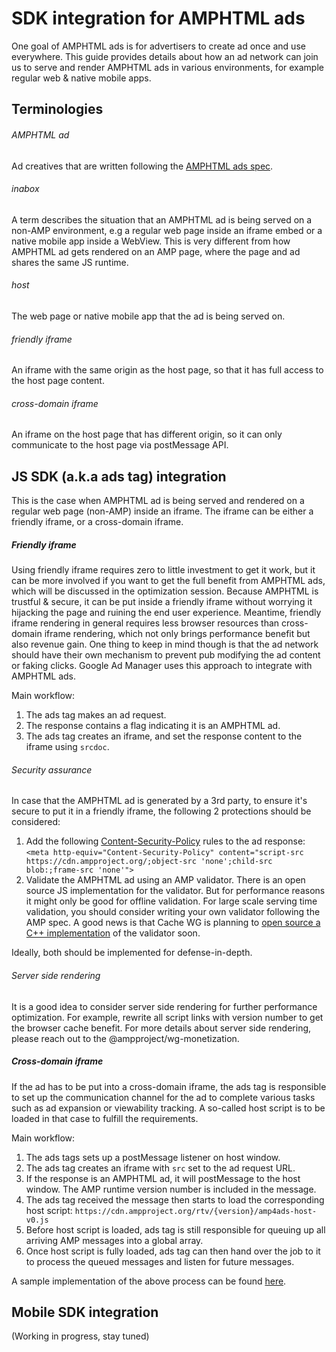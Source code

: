 # SDK integration for AMPHTML ads

One goal of AMPHTML ads is for advertisers to create ad once and use
everywhere. This guide provides details about how an ad network can
join us to serve and render AMPHTML ads in various environments, for
example regular web & native mobile apps.

## Terminologies

###### AMPHTML ad

Ad creatives that are written following the
[AMPHTML ads spec](https://amp.dev/documentation/guides-and-tutorials/learn/a4a_spec).

###### inabox

A term describes the situation that an AMPHTML ad is being served
on a non-AMP environment, e.g a regular web page inside an iframe embed
or a native mobile app inside a WebView. This is very different from how
AMPHTML ad gets rendered on an AMP page, where the page and ad shares
the same JS runtime.

###### host

The web page or native mobile app that the ad is being served on.

###### friendly iframe

An iframe with the same origin as the host page, so that it has
full access to the host page content.

###### cross-domain iframe

An iframe on the host page that has different origin, so it can only
communicate to the host page via postMessage API.

## JS SDK (a.k.a ads tag) integration

This is the case when AMPHTML ad is being served and rendered on a
regular web page (non-AMP) inside an iframe. The iframe can be either
a friendly iframe, or a cross-domain iframe.

##### Friendly iframe

Using friendly iframe requires zero to little investment to get it
work, but it can be more involved if you want to get the full benefit
from AMPHTML ads, which will be discussed in the optimization session.
Because AMPHTML is trustful & secure, it can be put inside
a friendly iframe without worrying it hijacking the page
and ruining the end user experience. Meantime, friendly iframe rendering
in general requires less browser resources than cross-domain iframe rendering,
which not only brings performance benefit but also revenue gain. One
thing to keep in mind though is that the ad network should have their own
mechanism to prevent pub
modifying the ad content or faking clicks. Google Ad Manager uses this
approach to integrate with AMPHTML ads.

Main workflow:

1. The ads tag makes an ad request.
1. The response contains a flag indicating it is an AMPHTML ad.
1. The ads tag creates an iframe, and set the response content
   to the iframe using `srcdoc`.

###### Security assurance

In case that the AMPHTML ad is generated by a 3rd party, to ensure it's
secure to put it in a friendly iframe, the following 2 protections
should be considered:

1. Add the following [Content-Security-Policy](https://developer.mozilla.org/en-US/docs/Web/HTTP/CSP)
   rules to the ad response: `<meta http-equiv="Content-Security-Policy" content="script-src https://cdn.ampproject.org/;object-src 'none';child-src blob:;frame-src 'none'">`
1. Validate the AMPHTML ad using an AMP validator. There is an open
   source JS implementation for the validator. But for performance reasons
   it might only be good for offline validation. For large scale serving
   time validation, you should consider writing your own validator following
   the AMP spec. A good news is that Cache WG is planning to [open source
   a C++ implementation](https://github.com/ampproject/wg-caching/wiki/Status-Update-July-2019#amp-validator-1) of the validator soon.

Ideally, both should be implemented for defense-in-depth.

###### Server side rendering

It is a good idea to consider server side rendering for further
performance optimization. For example, rewrite all script links with
version number to get the browser cache benefit. For more details
about server side rendering, please reach out to the @ampproject/wg-monetization.

##### Cross-domain iframe

If the ad has to be put into a cross-domain iframe, the ads tag is
responsible to set up the communication channel for the ad to complete
various tasks such as ad expansion or viewability tracking. A so-called
host script is to be loaded in that case to fulfill the requirements.

Main workflow:

1. The ads tags sets up a postMessage listener on host window.
1. The ads tag creates an iframe with `src` set to the ad request URL.
1. If the response is an AMPHTML ad, it will postMessage to the host
   window. The AMP runtime version number is included in the message.
1. The ads tag received the message then starts to load the
   corresponding host script:
   `https://cdn.ampproject.org/rtv/{version}/amp4ads-host-v0.js`
1. Before host script is loaded, ads tag is still responsible for queuing
   up all arriving AMP messages into a global array.
1. Once host script is fully loaded, ads tag can then hand over the job to
   it to process the queued messages and listen for future messages.

A sample implementation of the above process can be found [here](../../examples/amphtml-ads/ads-tag-integration.js).

## Mobile SDK integration

(Working in progress, stay tuned)
